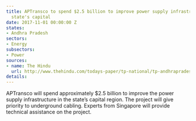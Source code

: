 ```yaml
---
title: APTransco to spend $2.5 billion to improve power supply infrastructure in the
  state's capital
date: 2017-11-01 00:00:00 Z
states:
- Andhra Pradesh
sectors:
- Energy
subsectors:
- Power
sources:
- name: The Hindu
  url: http://www.thehindu.com/todays-paper/tp-national/tp-andhrapradesh/power-infrastructure-to-be-augmented-in-the-capital-region/article19929779.ece
details: 
---
```


APTransco will spend approximately $2.5 billion to improve the power supply infrastructure in the state’s capital region. The project will give priority to underground cabling. Experts from Singapore will provide technical assistance on the project. 
